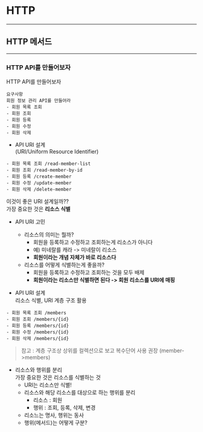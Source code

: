 # HTTP
---
## HTTP 메서드
---
### HTTP API를 만들어보자
HTTP API를 만들어보자
```
요구사항
회원 정보 관리 API를 만들어라
- 회원 목록 조회
- 회원 조회
- 회원 등록
- 회원 수정
- 회원 삭제
``` 

- API URI 설계   
(URI/Uniform Resource Identifier)
```
- 회원 목록 조회 /read-member-list
- 회원 조회 /read-member-by-id
- 회원 등록 /create-member
- 회원 수정 /update-member
- 회원 삭제 /delete-member
```
이것이 좋은 URI 설계일까??   
가장 중요한 것은 **리소스 식별**

- API URI 고민
    - 리소스의 의미는 뭘까?
        - 회원을 등록하고 수정하고 조회하는게 리소스가 아니다
        - 예) 미네랄를 캐라 -> 미네랄이 리소스
        - **회원이라는 개념 자체가 바로 리소스다**
    - 리소스를 어떻게 식별하는게 좋을까?
        - 회원을 등록하고 수정하고 조회하는 것을 모두 배제
        - **회원이라는 리소스만 식별하면 된다 -> 회원 리소스를 URI에 매핑**

- API URI 설계   
리소스 식별, URI 계층 구조 활용
```
- 회원 목록 조회 /members
- 회원 조회 /members/{id}
- 회원 등록 /members/{id}
- 회원 수정 /members/{id}
- 회원 삭제 /members/{id}
```
> 참고 : 계층 구조상 상위를 컬렉션으로 보고 복수단어 사용 권장 (member->members)

- 리소스와 행위를 분리   
가장 중요한 것은 리소스를 식별하는 것
    - URI는 리소스만 식별!
    - 리소스와 해당 리소스를 대상으로 하는 행위를 분리
        - 리소스 : 회원
        - 행위 : 조회, 등록, 삭제, 변경
    - 리소느는 명사, 행위는 동사
    - 행위(메서드)는 어떻게 구분?